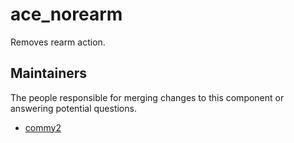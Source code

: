 ace_norearm
===========

Removes rearm action.


## Maintainers

The people responsible for merging changes to this component or answering potential questions.

- [commy2](https://github.com/commy2)
